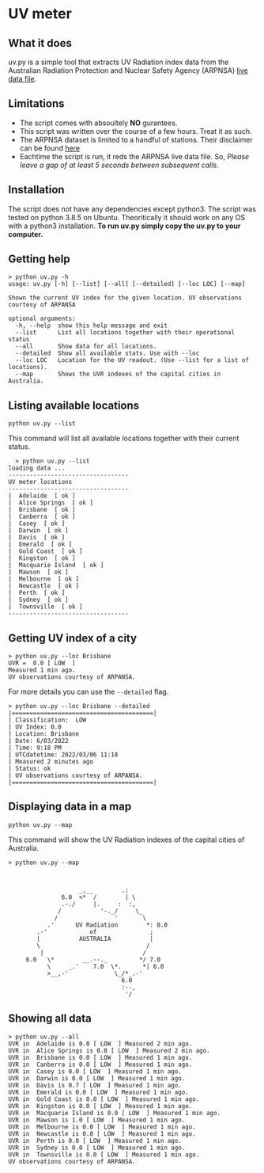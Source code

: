 # UV meter



## What it does
uv.py is a simple tool that extracts UV Radiation index data from the Australian Radiation Protection and Nuclear Safety Agency (ARPNSA) [live data file](https://www.arpansa.gov.au/our-services/monitoring/ultraviolet-radiation-monitoring/ultraviolet-radation-data-information). 

## Limitations
* The script comes with absoultely **NO** gurantees. 
* This script was written over the course of a few hours. Treat it as such.
* The ARPNSA dataset is limited to a handful of stations. Their disclaimer can be found [here](https://www.arpansa.gov.au/our-services/monitoring/ultraviolet-radiation-monitoring/ultraviolet-radation-data-information#Disclaimer)
* Eachtime the script is run, it reds the ARPNSA live data file. So, *Please leave a gap of at least 5 seconds between subsequent calls*. 



## Installation
The script does not have any dependencies except python3. 
The script was tested on python 3.8.5 on Ubuntu. Theoritically it should work on any OS with a python3 installation. 
**To run uv.py simply copy the uv.py to your computer.**

## Getting help

```
> python uv.py -h
usage: uv.py [-h] [--list] [--all] [--detailed] [--loc LOC] [--map]

Shown the current UV index for the given location. UV observations courtesy of ARPANSA

optional arguments:
  -h, --help  show this help message and exit
  --list      List all locations together with their operational status
  --all       Show data for all locations.
  --detailed  Show all available stats. Use with --loc
  --loc LOC   Location for the UV readout. (Use --list for a list of locations).
  --map       Shows the UVR indexes of the capital cities in Australia.
```
  
  
## Listing available locations

```
python uv.py --list
```
This command will list all available locations together with their current status. 

```
  > python uv.py --list
loading data ...
----------------------------------
UV meter locations
----------------------------------
|  Adelaide  [ ok ]
|  Alice Springs  [ ok ]
|  Brisbane  [ ok ]
|  Canberra  [ ok ]
|  Casey  [ ok ]
|  Darwin  [ ok ]
|  Davis  [ ok ]
|  Emerald  [ ok ]
|  Gold Coast  [ ok ]
|  Kingston  [ ok ]
|  Macquarie Island  [ ok ]
|  Mawson  [ ok ]
|  Melbourne  [ ok ]
|  Newcastle  [ ok ]
|  Perth  [ ok ]
|  Sydney  [ ok ]
|  Townsville  [ ok ]
----------------------------------
```
## Getting UV index of a city

```
> python uv.py --loc Brisbane
UVR =  0.0 [ LOW  ]
Measured 1 min ago.
UV observations courtesy of ARPANSA.
```

For more details you can use the `--detailed` flag.
```
> python uv.py --loc Brisbane --detailed
|========================================| 
| Classification:  LOW 
| UV Index: 0.0
| Location: Brisbane
| Date: 6/03/2022
| Time: 9:18 PM
| UTCdatetime: 2022/03/06 11:18
| Measured 2 minutes ago
| Status: ok
| UV observations courtesy of ARPANSA.
|========================================|

```
## Displaying data in a map

```
python uv.py --map
```
This command will show the UV Radiation indexes of the capital cities of Australia.


```
> python uv.py --map



                    _,__        .:
               6.0  <*  /        | \
               .-./     |.     :  :,
              /           '-._/     \_
             /                '       \
           .'      UV Radiation        *: 8.0 
        .-'            of               ;
        |           AUSTRALIA           |
        \                              /
         |                            /
     6.0   \*        __.--._         */ 7.0 
           \     _.'    7.0  \*.      *| 6.0 
           >__,-'             \_/*_.-'
                                6.0 
                                :--,
                                 '/
```
## Showing all data

```
> python uv.py --all
UVR in  Adelaide is 0.0 [ LOW  ] Measured 2 min ago.
UVR in  Alice Springs is 0.0 [ LOW  ] Measured 2 min ago.
UVR in  Brisbane is 0.0 [ LOW  ] Measured 1 min ago.
UVR in  Canberra is 0.0 [ LOW  ] Measured 1 min ago.
UVR in  Casey is 0.0 [ LOW  ] Measured 1 min ago.
UVR in  Darwin is 0.0 [ LOW  ] Measured 1 min ago.
UVR in  Davis is 0.7 [ LOW  ] Measured 1 min ago.
UVR in  Emerald is 0.0 [ LOW  ] Measured 1 min ago.
UVR in  Gold Coast is 0.0 [ LOW  ] Measured 1 min ago.
UVR in  Kingston is 0.0 [ LOW  ] Measured 1 min ago.
UVR in  Macquarie Island is 0.0 [ LOW  ] Measured 1 min ago.
UVR in  Mawson is 1.0 [ LOW  ] Measured 1 min ago.
UVR in  Melbourne is 0.0 [ LOW  ] Measured 1 min ago.
UVR in  Newcastle is 0.0 [ LOW  ] Measured 1 min ago.
UVR in  Perth is 0.0 [ LOW  ] Measured 1 min ago.
UVR in  Sydney is 0.0 [ LOW  ] Measured 1 min ago.
UVR in  Townsville is 0.0 [ LOW  ] Measured 1 min ago.
UV observations courtesy of ARPANSA.
```


